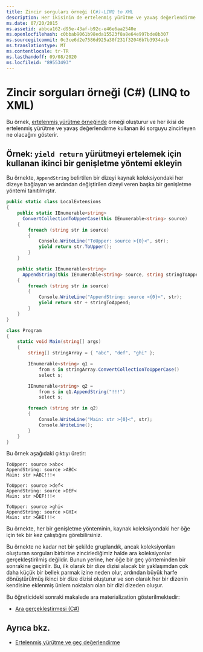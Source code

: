 ```yaml
---
title: Zincir sorguları örneği (C#)-LINQ to XML
description: Her ikisinin de ertelenmiş yürütme ve yavaş değerlendirme kullanan iki sorgu üzerinde zincir haline geldiklerinde ne olacağını öğrenin.
ms.date: 07/20/2015
ms.assetid: abbca162-d95e-43af-b92c-e46e6aa2540e
ms.openlocfilehash: c0bbab9061b98eda15523f8a8e64e997bde8b307
ms.sourcegitcommit: 0c3ce6d2e7586d925a30f231f32046b7b3934acb
ms.translationtype: MT
ms.contentlocale: tr-TR
ms.lasthandoff: 09/08/2020
ms.locfileid: "89553493"
---
```

# <a name="chain-queries-example-c-linq-to-xml"></a>Zincir sorguları örneği (C#) (LINQ to XML)

Bu örnek, [ertelenmiş yürütme örneğinde](deferred-execution-example.md) örneği oluşturur ve her ikisi de ertelenmiş yürütme ve yavaş değerlendirme kullanan iki sorguyu zincirleyen ne olacağını gösterir.

## <a name="example-add-a-second-extension-method-that-uses-yield-return-to-defer-execution"></a>Örnek: `yield return` yürütmeyi ertelemek için kullanan ikinci bir genişletme yöntemi ekleyin

Bu örnekte, `AppendString` belirtilen bir dizeyi kaynak koleksiyondaki her dizeye bağlayan ve ardından değiştirilen dizeyi veren başka bir genişletme yöntemi tanıtılmıştır.

```csharp
public static class LocalExtensions
{
    public static IEnumerable<string>
      ConvertCollectionToUpperCase(this IEnumerable<string> source)
    {
        foreach (string str in source)
        {
            Console.WriteLine("ToUpper: source >{0}<", str);
            yield return str.ToUpper();
        }
    }

    public static IEnumerable<string>
      AppendString(this IEnumerable<string> source, string stringToAppend)
    {
        foreach (string str in source)
        {
            Console.WriteLine("AppendString: source >{0}<", str);
            yield return str + stringToAppend;
        }
    }
}

class Program
{
    static void Main(string[] args)
    {
        string[] stringArray = { "abc", "def", "ghi" };

        IEnumerable<string> q1 =
            from s in stringArray.ConvertCollectionToUpperCase()
            select s;

        IEnumerable<string> q2 =
            from s in q1.AppendString("!!!")
            select s;

        foreach (string str in q2)
        {
            Console.WriteLine("Main: str >{0}<", str);
            Console.WriteLine();
        }
    }
}
```

 Bu örnek aşağıdaki çıktıyı üretir:

```output
ToUpper: source >abc<
AppendString: source >ABC<
Main: str >ABC!!!<

ToUpper: source >def<
AppendString: source >DEF<
Main: str >DEF!!!<

ToUpper: source >ghi<
AppendString: source >GHI<
Main: str >GHI!!!<
```

Bu örnekte, her bir genişletme yönteminin, kaynak koleksiyondaki her öğe için tek bir kez çalıştığını görebilirsiniz.

Bu örnekte ne kadar net bir şekilde gruplandık, ancak koleksiyonları oluşturan sorguları birbirine zincirlediğimiz halde ara koleksiyonlar gerçekleştirilmiş değildir. Bunun yerine, her öğe bir geç yönteminden bir sonrakine geçirilir. Bu, ilk olarak bir dize dizisi alacak bir yaklaşımdan çok daha küçük bir bellek parmak izine neden olur, ardından büyük harfe dönüştürülmüş ikinci bir dize dizisi oluşturur ve son olarak her bir dizenin kendisine eklenmiş ünlem noktaları olan bir dizi dizeden oluşur.

Bu öğreticideki sonraki makalede ara materialization gösterilmektedir:

- [Ara gerçekleştirmesi (C#)](intermediate-materialization.md)

## <a name="see-also"></a>Ayrıca bkz.

- [Ertelenmiş yürütme ve geç değerlendirme](deferred-execution-lazy-evaluation.md)
